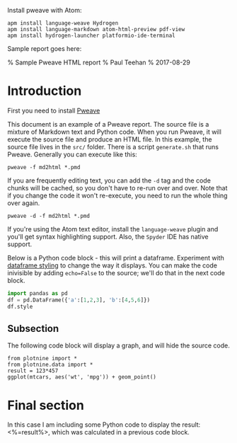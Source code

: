 


Install pweave with Atom:

    apm install language-weave Hydrogen
    apm install language-markdown atom-html-preview pdf-view
    apm install hydrogen-launcher platformio-ide-terminal




Sample report goes here:

% Sample Pweave HTML report
% Paul Teehan
% 2017-08-29

# Introduction

First you need to install [Pweave](http://mpastell.com/pweave/index.html)

This document is an example of a Pweave report.  The source file
is a mixture of Markdown text and Python code.  When you run Pweave,
it will execute the source file and produce an HTML file.  In this
example, the source file lives in the `src/` folder.  There is a
script `generate.sh` that runs Pweave.  Generally you can execute like this:

`pweave -f md2html *.pmd`

If you are frequently editing text, you can add the `-d` tag and the code
chunks will be cached, so you don't have to re-run over and over.  Note that
if you change the code it won't re-execute, you need to run the whole thing
over again.

`pweave -d -f md2html *.pmd`

If you're using the Atom text editor, install the `language-weave` plugin
and you'll get syntax highlighting support.  Also, the `Spyder` IDE
has native support.

Below is a Python code block - this will print a dataframe.  Experiment
with [dataframe styling](https://pandas.pydata.org/pandas-docs/stable/style.html)
to change the way it displays.  You can make the code inivisible
by adding `echo=False` to the source; we'll do that in the next code block.

```python
import pandas as pd
df = pd.DataFrame({'a':[1,2,3], 'b':[4,5,6]})
df.style
```

## Subsection

The following code block will display a graph, and will hide the source code.

```python, echo=False, fig=True, caption='Figure 1: Test plot', results='hidden'
from plotnine import *
from plotnine.data import *
result = 123*457
ggplot(mtcars, aes('wt', 'mpg')) + geom_point()
```

# Final section

In this case I am including some Python code to display the
result: <%=result%>, which was calculated in a previous code block.
